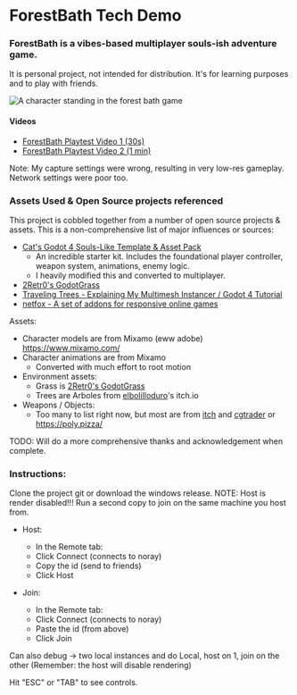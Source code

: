 
# ForestBath Tech Demo

### ForestBath is a vibes-based multiplayer souls-ish adventure game. 

It is personal project, not intended for distribution. It's for learning purposes and to play with friends.

![A character standing in the forest bath game](ForestBath1.png)

#### Videos

- [ForestBath Playtest Video 1 (30s)](https://www.youtube.com/watch?v=_oQAMMXPlEU)
- [ForestBath Playtest Video 2 (1 min)](https://www.youtube.com/watch?v=scz4cNi1vlI) 

Note: My capture settings were wrong, resulting in very low-res gameplay. Network settings were poor too.

### Assets Used & Open Source projects referenced

This project is cobbled together from a number of open source projects & assets. This is a non-comprehensive list of major influences or sources:

- [Cat's Godot 4 Souls-Like Template & Asset Pack](https://github.com/catprisbrey/Cats-Godot4-Modular-Souls-like-Template)
    - An incredible starter kit. Includes the foundational player controller, weapon system, animations, enemy logic. 
    - I heavily modified this and converted to multiplayer.
- [2Retr0's GodotGrass](https://github.com/2Retr0/GodotGrass)
- [Traveling Trees - Explaining My Multimesh Instancer / Godot 4 Tutorial ](https://www.youtube.com/watch?v=79sgK0rxNwk)
- [netfox - A set of addons for responsive online games](https://github.com/foxssake/netfox)

Assets:

- Character models are from Mixamo (eww adobe) https://www.mixamo.com/
- Character animations are from Mixamo 
   - Converted with much effort to root motion
- Environment assets:
    - Grass is [2Retr0's GodotGrass](https://github.com/2Retr0/GodotGrass)
    - Trees are Arboles from [elbolilloduro](https://elbolilloduro.itch.io/)'s itch.io
- Weapons / Objects:
    - Too many to list right now, but most are from [itch](https://itch.io/) and [cgtrader](https://www.cgtrader.com) or https://poly.pizza/


TODO: Will do a more comprehensive thanks and acknowledgement when complete. 

### Instructions:

Clone the project git or download the windows release. NOTE: Host is render disabled!!! Run a second copy to join on the same machine you host from.

- Host:
    - In the Remote tab:
    - Click Connect (connects to noray)
    - Copy the id (send to friends)  
    - Click Host

- Join:
    - In the Remote tab:
    - Click Connect (connects to noray)
    - Paste the id (from above)
    - Click Join

Can also debug -> two local instances and do Local, host on 1, join on the other (Remember: the host will disable rendering)

Hit "ESC" or "TAB" to see controls.

